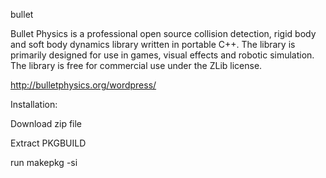 bullet

Bullet Physics is a professional open source collision detection, rigid body and soft body dynamics
library written in portable C++. The library is primarily designed for use in games, visual effects and
robotic simulation. The library is free for commercial use under the ZLib license.

http://bulletphysics.org/wordpress/

Installation:

Download zip file

Extract PKGBUILD

run makepkg -si
